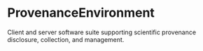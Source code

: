 # ProvenanceEnvironment
Client and server software suite supporting scientific provenance disclosure, collection, and management.
